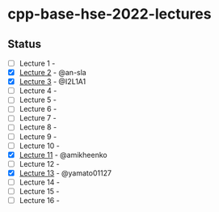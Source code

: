 # cpp-base-hse-2022-lectures

## Status
- [ ] Lecture 1 -
- [x] [Lecture 2](Lecture%202.md) - @an-sla
- [x] [Lecture 3](Lecture%203.md) - @I2L1A1
- [ ] Lecture 4 -
- [ ] Lecture 5 -
- [ ] Lecture 6 -
- [ ] Lecture 7 -
- [ ] Lecture 8 -
- [ ] Lecture 9 -
- [ ] Lecture 10 -
- [x] [Lecture 11](Lecture%2011.md) - @amikheenko
- [ ] Lecture 12 -
- [x] [Lecture 13](Lecture%2013.md) - @yamato01127
- [ ] Lecture 14 -
- [ ] Lecture 15 -
- [ ] Lecture 16 -
